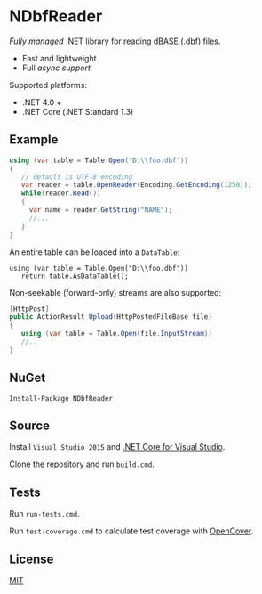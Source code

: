 NDbfReader
============

*Fully managed* .NET library for reading dBASE (.dbf) files.

- Fast and lightweight
- Full *async support*

Supported platforms:

- .NET 4.0 +
- .NET Core (.NET Standard 1.3)

## Example

```csharp
using (var table = Table.Open("D:\\foo.dbf"))
{
   // default is UTF-8 encoding
   var reader = table.OpenReader(Encoding.GetEncoding(1250));
   while(reader.Read())
   {
     var name = reader.GetString("NAME");
     //...
   }
}
```
An entire table can be loaded into a `DataTable`:
```
using (var table = Table.Open("D:\\foo.dbf"))
   return table.AsDataTable();
```
Non-seekable (forward-only) streams are also supported:
```csharp
[HttpPost]
public ActionResult Upload(HttpPostedFileBase file)
{
   using (var table = Table.Open(file.InputStream))
   //..
}
```

## NuGet

```
Install-Package NDbfReader
```

## Source

Install `Visual Studio 2015` and [.NET Core for Visual Studio](https://www.microsoft.com/net/core).

Clone the repository and run `build.cmd`.

## Tests

Run `run-tests.cmd`.

Run `test-coverage.cmd` to calculate test coverage with [OpenCover](https://github.com/OpenCover/opencover).

## License
[MIT](https://github.com/eXavera/NDbfReader/blob/master/LICENSE.md)
